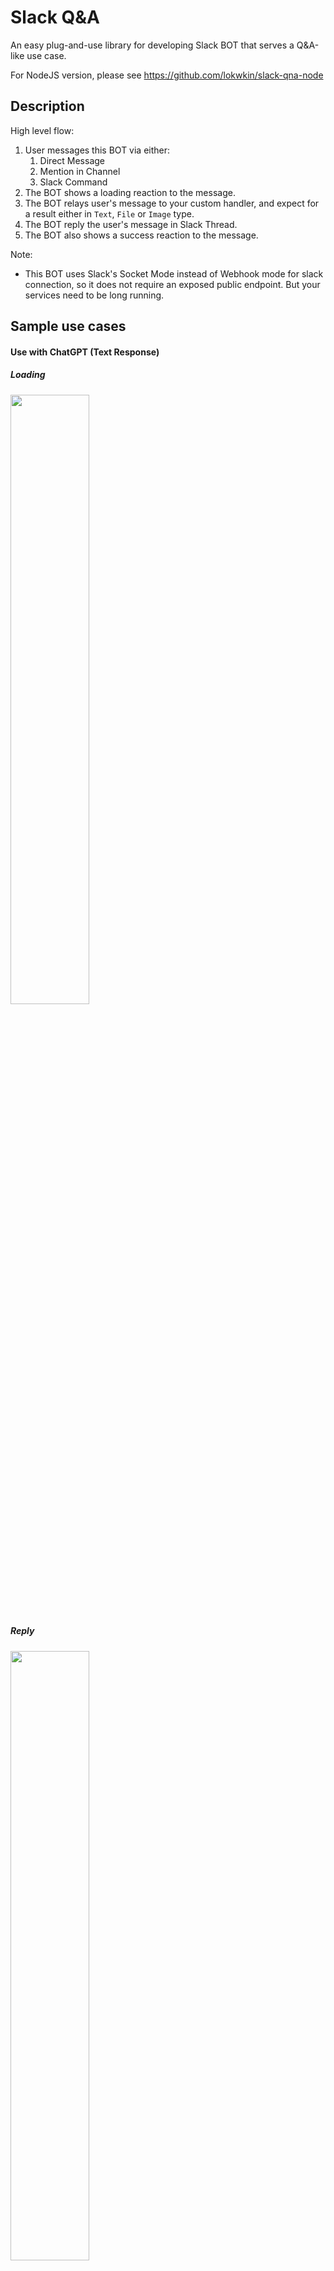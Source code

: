 # Slack Q&A

An easy plug-and-use library for developing Slack BOT that serves a Q&A-like use case.

For NodeJS version, please see https://github.com/lokwkin/slack-qna-node

## Description

High level flow:
1. User messages this BOT via either:
    1. Direct Message
    2. Mention in Channel
    3. Slack Command
2. The BOT shows a loading reaction to the message.
3. The BOT relays user's message to your custom handler, and expect for a result either in `Text`, `File` or `Image` type.
4. The BOT reply the user's message in Slack Thread.
5. The BOT also shows a success reaction to the message.

Note:
- This BOT uses Slack's Socket Mode instead of Webhook mode for slack connection, so it does not require an exposed public endpoint. But your services need to be long running.

## Sample use cases

#### Use with ChatGPT (Text Response)
##### Loading
<img src="./docs/chatgpt-a.png" width="50%">

##### Reply
<img src="./docs/chatgpt-b.png" width="50%">

#### Use with Dall-E (Image Response)
##### Loading
<img src="./docs/dalle-a.png" width="50%">

##### Reply
<img src="./docs/dalle-b.png" width="50%">

## Usage

### Install
```
pypi install slack-qna
```

```python
from slack_qna.slack_qna import SlackQna
from slack_qna.schema import IncomingMessage, CommandHook, Reactions

slack_bot_token = os.getenv("SLACK_BOT_TOKEN")
slack_app_token = os.getenv("SLACK_APP_TOKEN")
bot_user_id = os.getenv("SLACK_BOT_USER_ID")

slackQnaBot = SlackQna(slack_bot_token, slack_app_token, bot_user_id, Reactions(
            loading="loading",
            success="white_check_mark",
            failed="x"
        ))

def my_handler(message: IncomingMessage):
    return "Hi there"

slackQnaBot.register_handler(CommandHook(is_sync=True, data_type='text', handler=my_handler))
slackQnaBot.listen(direct_message=True, mention=True)
```

### Slack Setup
1. Register an Slack App in portal https://api.slack.com/
2. "Socket Mode" -> Enable Socket Mode
3. "OAuth & Permissions" -> "Bot Token Scopes" -> Grant these permissions: `app_mentions:read`, `channels:history`, `chat:write`, `im:history`, `im:write`, `reactions:write`, `groups:history`, `files:write`
4. "Event Subscription" -> "Enable Event" -> "Subscribe to bot events" -> Add `message.im` and `app_mention` --> "save"
5. "App Home" -> "Message Tab" -> Enable "Allow users to send Slash commands and messages from the messages tab"
6. Install bot to your workspace
7. Obtain your Bot Token from "OAuth & Permissions" > "Bot User OAuth Token"
8. Obtain your App Token from "Basic Information" > "App Level Token"
9. "Install App" -> Reinstall to workspace if neccessary